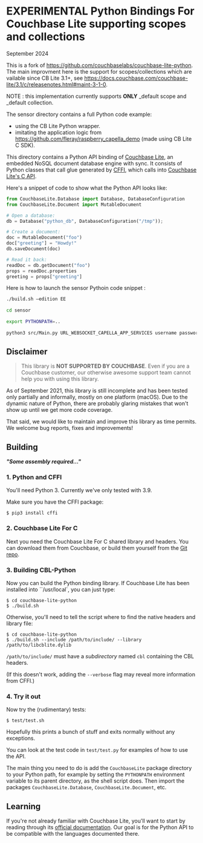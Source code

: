 # EXPERIMENTAL Python Bindings For Couchbase Lite supporting scopes and collections

September 2024

This is a fork of https://github.com/couchbaselabs/couchbase-lite-python. The main improvment here is the support for scopes/collections which are vailable since CB Lite 3.1+, see https://docs.couchbase.com/couchbase-lite/3.1/c/releasenotes.html#maint-3-1-0.

NOTE : this implementation currently supports **ONLY** \_default scope and \_default collection.

The sensor directory contains a full Python code example:
 - using the CB Lite Python wrapper.
 - imitating the application logic from https://github.com/fleray/raspberry_capella_demo (made using CB Lite C SDK).

This directory contains a Python API binding of [Couchbase Lite][CBL], an embedded NoSQL document database engine with sync. It consists of Python classes that call glue generated by [CFFI][CFFI], which calls into [Couchbase Lite's C API][CBL_C].

Here's a snippet of code to show what the Python API looks like:

```python
from CouchbaseLite.Database import Database, DatabaseConfiguration
from CouchbaseLite.Document import MutableDocument

# Open a database:
db = Database("python_db", DatabaseConfiguration("/tmp"));

# Create a document:
doc = MutableDocument("foo")
doc["greeting"] = "Howdy!"
db.saveDocument(doc)

# Read it back:
readDoc = db.getDocument("foo")
props = readDoc.properties
greeting = props["greeting"]
```

Here is how to launch the sensor Pythoin code snippet :

```bash
./build.sh –edition EE
 
cd sensor
 
export PYTHONPATH=..
 
python3 src/Main.py URL_WEBSOCKET_CAPELLA_APP_SERVICES username password
```

## Disclaimer

> This library is **NOT SUPPORTED BY COUCHBASE**. Even if you are a Couchbase customer, our otherwise awesome support team cannot help you with using this library.

As of September 2021, this library is still incomplete and has been tested only partially and informally, mostly on one platform (macOS). Due to the dynamic nature of Python, there are probably glaring mistakes that won't show up until we get more code coverage.

That said, we would like to maintain and improve this library as time permits. We welcome bug reports, fixes and improvements!

## Building

**_"Some assembly required..."_**

### 1. Python and CFFI

You'll need Python 3. Currently we've only tested with 3.9.

Make sure you have the CFFI package:

    $ pip3 install cffi

### 2. Couchbase Lite For C

Next you need the Couchbase Lite For C shared library and headers. You can download them from Couchbase, or build them yourself from the [Git repo][CBL_C].

### 3. Building CBL-Python

Now you can build the Python binding library. If Couchbase Lite has been installed into ``/usr/local`, you can just type:

    $ cd couchbase-lite-python
    $ ./build.sh

Otherwise, you'll need to tell the script where to find the native headers and library file:

    $ cd couchbase-lite-python
    $ ./build.sh --include /path/to/include/ --library /path/to/libcblite.dylib

`/path/to/include/` must have a _subdirectory_ named `cbl` containing the CBL headers.

(If this doesn't work, adding the `--verbose` flag may reveal more information from CFFI.)

### 4. Try it out

Now try the (rudimentary) tests:

    $ test/test.sh

Hopefully this prints a bunch of stuff and exits normally without any exceptions.

You can look at the test code in `test/test.py` for examples of how to use the API. 

The main thing you need to do is add the `CouchbaseLite` package directory to your Python path, for example by setting the `PYTHONPATH` environment variable to its parent directory, as the shell script does. Then import the packages `CouchbaseLite.Database`, `CouchbaseLite.Document`, etc.

## Learning

If you're not already familiar with Couchbase Lite, you'll want to start by reading through its
[official documentation][CBLDOCS]. Our goal is for the Python API to be compatible with the languages documented there.


[CBL]: https://www.couchbase.com/products/lite
[CBL_C]: https://github.com/couchbaselabs/couchbase-lite-C
[CFFI]: https://cffi.readthedocs.io/en/latest/index.html
[CBLDOCS]: https://docs.couchbase.com/couchbase-lite/current/introduction.html
